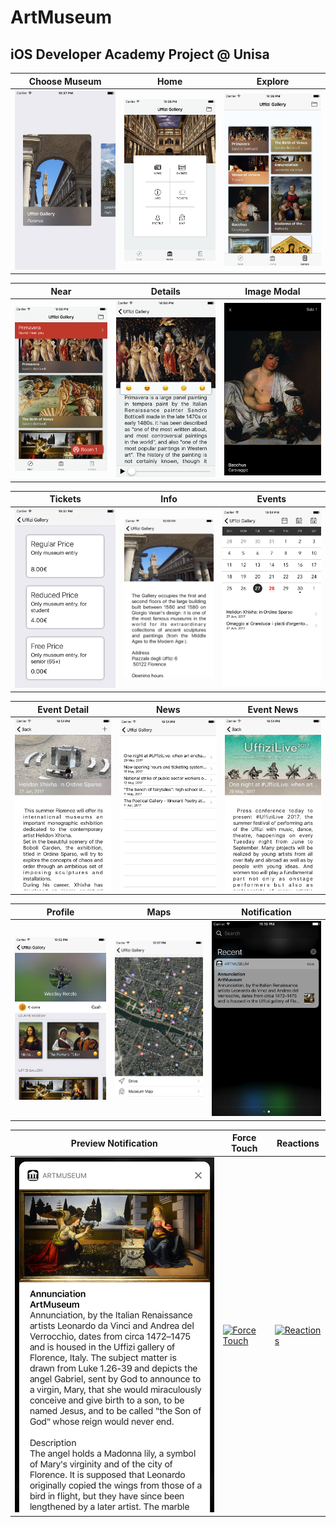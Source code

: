 # ArtMuseum
## iOS Developer Academy Project @ Unisa 

Choose Museum | Home | Explore
------------ | ------------ | ------------
![Choose Museum](Screenshot/1.Home.png)|![Home](Screenshot/2.Home.png)|![Explore](Screenshot/3.Explore.png)

Near | Details | Image Modal
------------ | ------------ | ------------
![Near](Screenshot/4.Near.png)|![Details](Screenshot/5.Details.png)|![Image Modal](Screenshot/6.ImageModal.png)

Tickets | Info | Events
------------ | ------------ | ------------
![Tickets](Screenshot/7.Tickets.png)|![Info](Screenshot/8.Info.png)|![Events](Screenshot/9.Event.png)

Event Detail | News | Event News
------------ | ------------ | ------------
![Event Detail](Screenshot/10.DetailEvent.png)|![News](Screenshot/11.News.png)|![Event News](Screenshot/12.NewsDetail.png)

Profile | Maps | Notification
------------ | ------------ | ------------
![Near](Screenshot/13.Profile.png)|![Details](Screenshot/14.Maps.png)|![Image Modal](Screenshot/15.Notifica.png)

Preview Notification | Force Touch | Reactions
------------ | ------------ | ------------
![Near](Screenshot/16.Notifica.png)|[![Force Touch](https://img.youtube.com/vi/HWrpk6ulk8M/maxresdefault.jpg)](https://youtu.be/HWrpk6ulk8M)|[![Reactions](https://img.youtube.com/vi/HWrpk6ulk8M/maxresdefault.jpg)](https://youtu.be/xNIlBF0wU6s)

